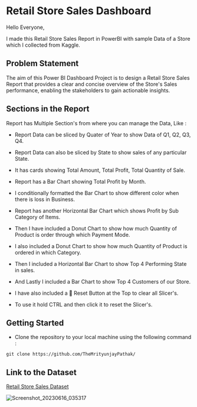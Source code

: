 # Retail Store Sales Dashboard

Hello Everyone,

I made this Retail Store Sales Report in PowerBI with sample Data of a Store which I collected from Kaggle.

## Problem Statement

The aim of this Power BI Dashboard Project is to design a Retail Store Sales Report that provides a clear and concise overview of the Store's Sales performance, enabling the stakeholders to gain actionable insights.

## Sections in the Report

Report has Multiple Section's from where you can manage the Data, Like :

- Report Data can be sliced by Quater of Year to show Data of Q1, Q2, Q3, Q4.

- Report Data can also be sliced by State to show sales of any particular State.

- It has cards showing Total Amount, Total Profit, Total Quantity of Sale.

- Report has a Bar Chart showing Total Profit by Month.

- I conditionally formatted the Bar Chart to show different color when there is loss in Business.

- Report has another Horizontal Bar Chart which shows Profit by Sub Category of Items.

- Then I have included a Donut Chart to show how much Quantity of Product is order through which Payment Mode.

- I also included a Donut Chart to show how much Quantity of Product is ordered in which Category.

- Then I included a Horizontal Bar Chart to show Top 4 Performing State in sales.

- And Lastly I included a Bar Chart to show Top 4 Customers of our Store.

- I have also included a 🔄 Reset Button at the Top to clear all Slicer's.

- To use it hold CTRL and then click it to reset the Slicer's.

## Getting Started

- Clone the repository to your local machine using the following command :
```
git clone https://github.com/TheMrityunjayPathak/
```

## Link to the Dataset
[Retail Store Sales Dataset]()

![Screenshot_20230616_035317](https://github.com/TheMrityunjayPathak/RetailStoreSalesDashboard/assets/123563634/a91bbef7-34c6-4baf-96b8-956d551ba289)
